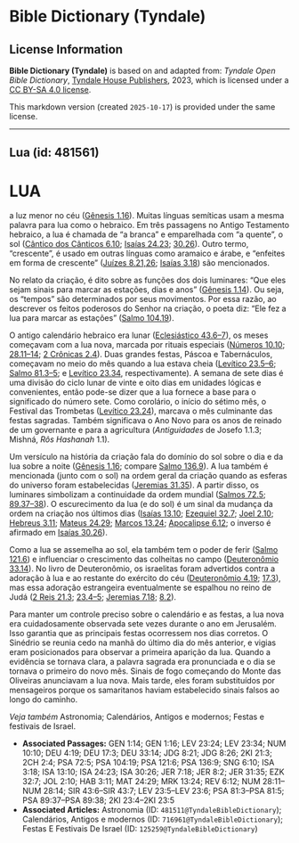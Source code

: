# Bible Dictionary (Tyndale)

## License Information

**Bible Dictionary (Tyndale)** is based on and adapted from: _Tyndale Open Bible Dictionary_, [Tyndale House Publishers](https://tyndaleopenresources.com/), 2023, which is licensed under a [CC BY-SA 4.0 license](https://creativecommons.org/licenses/by-sa/4.0/legalcode.en).

This markdown version (created `2025-10-17`) is provided under the same license.



--------------------------------

## Lua (id: 481561)

LUA
===

a luz menor no céu ([Gênesis 1\.16](https://ref.ly/Gen1:16)). Muitas línguas semíticas usam a mesma palavra para lua como o hebraico. Em três passagens no Antigo Testamento hebraico, a lua é chamada de “a branca” e emparelhada com “a quente”, o sol ([Cântico dos Cânticos 6\.10](https://ref.ly/Song6:10); [Isaías 24\.23](https://ref.ly/Isa24:23); [30\.26](https://ref.ly/Isa30:26)). Outro termo, “crescente”, é usado em outras línguas como aramaico e árabe, e “enfeites em forma de crescente” ([Juízes 8\.21,26](https://ref.ly/Judg8:21,Judg8:26); [Isaías 3\.18](https://ref.ly/Isa3:18)) são mencionados.

No relato da criação, é dito sobre as funções dos dois luminares: “Que eles sejam sinais para marcar as estações, dias e anos” ([Gênesis 1\.14](https://ref.ly/Gen1:14)). Ou seja, os “tempos” são determinados por seus movimentos. Por essa razão, ao descrever os feitos poderosos do Senhor na criação, o poeta diz: “Ele fez a lua para marcar as estações” ([Salmo 104\.19](https://ref.ly/Ps104:19)).

O antigo calendário hebraico era lunar ([Eclesiástico 43\.6–7](https://ref.ly/Sir43:6-Sir43:7)), os meses começavam com a lua nova, marcada por rituais especiais ([Números 10\.10](https://ref.ly/Num10:10); [28\.11–14](https://ref.ly/Num28:11-Num28:14); [2 Crônicas 2\.4](https://ref.ly/2Chr2:4)). Duas grandes festas, Páscoa e Tabernáculos, começavam no meio do mês quando a lua estava cheia ([Levítico 23\.5–6](https://ref.ly/Lev23:5-Lev23:6); [Salmo 81\.3–5](https://ref.ly/Ps81:3-Ps81:5); e [Levítico 23\.34](https://ref.ly/Lev23:34), respectivamente). A semana de sete dias é uma divisão do ciclo lunar de vinte e oito dias em unidades lógicas e convenientes, então pode\-se dizer que a lua fornece a base para o significado do número sete. Como corolário, o início do sétimo mês, o Festival das Trombetas ([Levítico 23\.24](https://ref.ly/Lev23:24)), marcava o mês culminante das festas sagradas. Também significava o Ano Novo para os anos de reinado de um governante e para a agricultura (*Antiguidades* de Josefo 1\.1\.3; Mishná, *Rôs Hashanah* 1\.1\).

Um versículo na história da criação fala do domínio do sol sobre o dia e da lua sobre a noite ([Gênesis 1\.16](https://ref.ly/Gen1:16); compare [Salmo 136\.9](https://ref.ly/Ps136:9)). A lua também é mencionada (junto com o sol) na ordem geral da criação quando as esferas do universo foram estabelecidas ([Jeremias 31\.35](https://ref.ly/Jer31:35)). A partir disso, os luminares simbolizam a continuidade da ordem mundial ([Salmos 72\.5](https://ref.ly/Ps72:5); [89\.37–38](https://ref.ly/Ps89:37-Ps89:38)). O escurecimento da lua (e do sol) é um sinal da mudança da ordem na criação nos últimos dias ([Isaías 13\.10](https://ref.ly/Isa13:10); [Ezequiel 32\.7](https://ref.ly/Ezek32:7); [Joel 2\.10](https://ref.ly/Joel2:10); [Hebreus 3\.11](https://ref.ly/Hab3:11); [Mateus 24\.29](https://ref.ly/Matt24:29); [Marcos 13\.24](https://ref.ly/Mark13:24); [Apocalipse 6\.12](https://ref.ly/Rev6:12); o inverso é afirmado em [Isaías 30\.26](https://ref.ly/Isa30:26)).

Como a lua se assemelha ao sol, ela também tem o poder de ferir ([Salmo 121\.6](https://ref.ly/Ps121:6)) e influenciar o crescimento das colheitas no campo ([Deuteronômio 33\.14](https://ref.ly/Deut33:14)). No livro de Deuteronômio, os israelitas foram advertidos contra a adoração à lua e ao restante do exército do céu ([Deuteronômio 4\.19](https://ref.ly/Deut4:19); [17\.3](https://ref.ly/Deut17:3)), mas essa adoração estrangeira eventualmente se espalhou no reino de Judá ([2 Reis 21\.3](https://ref.ly/2Kgs21:3); [23\.4–5](https://ref.ly/2Kgs23:4-2Kgs23:5); [Jeremias 7\.18](https://ref.ly/Jer7:18); [8\.2](https://ref.ly/Jer8:2)).

Para manter um controle preciso sobre o calendário e as festas, a lua nova era cuidadosamente observada sete vezes durante o ano em Jerusalém. Isso garantia que as principais festas ocorressem nos dias corretos. O Sinédrio se reunia cedo na manhã do último dia do mês anterior, e vigias eram posicionados para observar a primeira aparição da lua. Quando a evidência se tornava clara, a palavra sagrada era pronunciada e o dia se tornava o primeiro do novo mês. Sinais de fogo começando do Monte das Oliveiras anunciavam a lua nova. Mais tarde, eles foram substituídos por mensageiros porque os samaritanos haviam estabelecido sinais falsos ao longo do caminho.

*Veja também* Astronomia; Calendários, Antigos e modernos; Festas e festivais de Israel.

* **Associated Passages:** GEN 1:14; GEN 1:16; LEV 23:24; LEV 23:34; NUM 10:10; DEU 4:19; DEU 17:3; DEU 33:14; JDG 8:21; JDG 8:26; 2KI 21:3; 2CH 2:4; PSA 72:5; PSA 104:19; PSA 121:6; PSA 136:9; SNG 6:10; ISA 3:18; ISA 13:10; ISA 24:23; ISA 30:26; JER 7:18; JER 8:2; JER 31:35; EZK 32:7; JOL 2:10; HAB 3:11; MAT 24:29; MRK 13:24; REV 6:12; NUM 28:11–NUM 28:14; SIR 43:6–SIR 43:7; LEV 23:5–LEV 23:6; PSA 81:3–PSA 81:5; PSA 89:37–PSA 89:38; 2KI 23:4–2KI 23:5
* **Associated Articles:** Astronomia (ID: `481511@TyndaleBibleDictionary`); Calendários, Antigos e modernos (ID: `716961@TyndaleBibleDictionary`); Festas E Festivais De Israel (ID: `125259@TyndaleBibleDictionary`)

